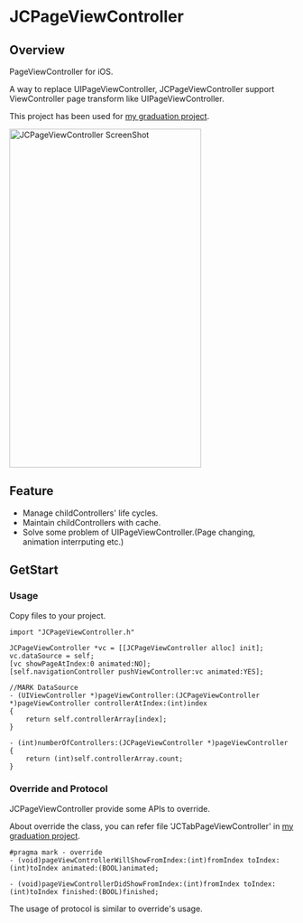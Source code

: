 # JCPageViewController

## Overview
PageViewController for iOS.

A way to replace UIPageViewController, JCPageViewController  support ViewController page transform like UIPageViewController. 

This project has been used for [my graduation project](https://github.com/jakecai).

<img src="http://g.recordit.co/VIf50wYuB6.gif" width="340" height="600" alt="JCPageViewController ScreenShot"/>

## Feature
* Manage childControllers' life cycles.
* Maintain childControllers with cache.
* Solve some problem of UIPageViewController.(Page changing, animation interrputing etc.)

## GetStart
### Usage
Copy files to your project.

	import "JCPageViewController.h"

	JCPageViewController *vc = [[JCPageViewController alloc] init];
	vc.dataSource = self;
	[vc showPageAtIndex:0 animated:NO];
	[self.navigationController pushViewController:vc animated:YES];
	
	//MARK DataSource
	- (UIViewController *)pageViewController:(JCPageViewController *)pageViewController controllerAtIndex:(int)index
	{	
        return self.controllerArray[index];
	}

	- (int)numberOfControllers:(JCPageViewController *)pageViewController
	{
        return (int)self.controllerArray.count;
	}

### Override and Protocol
JCPageViewController provide some APIs to override.

About override the class, you can refer file 'JCTabPageViewController' in [my graduation project](https://github.com/JakeCai/MyGraduationProject).

	#pragma mark - override
	- (void)pageViewControllerWillShowFromIndex:(int)fromIndex toIndex:(int)toIndex animated:(BOOL)animated;

	- (void)pageViewControllerDidShowFromIndex:(int)fromIndex toIndex:(int)toIndex finished:(BOOL)finished;

The usage of protocol is similar to override's usage.
